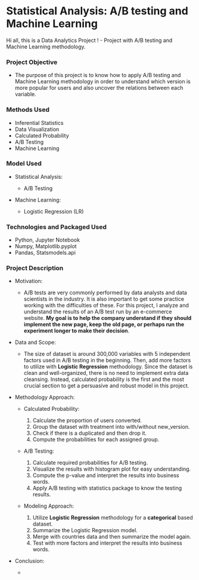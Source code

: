 # Statistical Analysis: A/B testing and Machine Learning
Hi all, this is a Data Analytics Project ! - Project with A/B testing and Machine Learning methodology.


### Project Objective

* The purpose of this project is to know how to apply A/B testing and Machine Learning methodology in order to understand which version is more popular for users and also uncover the relations between each variable. 


### Methods Used

* Inferential Statistics
* Data Visualization
* Calculated Probability 
* A/B Testing
* Machine Learning


### Model Used

- Statistical Analysis:

  - A/B Testing
  
- Machine Learning:

  - Logistic Regression (LR)
  
  
### Technologies and Packaged Used

* Python, Jupyter Notebook
* Numpy, Matplotlib.pyplot
* Pandas, Statsmodels.api


### Project Description

* Motivation:

  - A/B tests are very commonly performed by data analysts and data scientists in the industry. It is also important to get some practice working with the difficulties of these. For this project, I analyze and understand the results of an A/B test run by an e-commerce website. **My goal is to help the company understand if they should implement the new page, keep the old page, or perhaps run the experiment longer to make their decision**.


* Data and Scope:

  - The size of dataset is around 300,000 variables with 5 independent factors used in A/B testing in the beginning. Then, add more factors to utilize with **Logistic Regression** methodology. Since the dataset is clean and well-organized, there is no need to implement extra data cleansing. Instead, calculated probability is the first and the most crucial section to get a persuasive and robust model in this project. 
  
  
* Methodology Approach:

  - Calculated Probability: 
    1. Calculate the proportion of users converted.
    2. Group the dataset with treatment into with/without new_version.
    3. Check if there is a duplicated and then drop it.
    4. Compute the probabilities for each assigned group.
  
  - A/B Testing: 
    1. Calculate required probabilities for A/B testing.
    2. Visualize the results with histogram plot for easy understanding.
    3. Compute the p-value and interpret the results into business words.
    4. Apply A/B testing with statistics package to know the testing results. 
  
  - Modeling Approach: 
    1. Utilize **Logistic Regression** methodology for a **categorical** based dataset.
    2. Summarize the Logistic Regression model.
    3. Merge with countries data and then summarize the model again.
    4. Test with more factors and interpret the results into business words.
    
  
* Conclusion:

  - 
  

